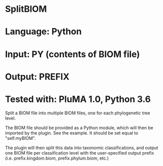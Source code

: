 # SplitBIOM
# Language: Python
# Input: PY (contents of BIOM file)
# Output: PREFIX 
# Tested with: PluMA 1.0, Python 3.6


Split a BIOM file into multiple BIOM files, one for each phylogenetic tree level.

The BIOM file should be provided as a Python module, which will then be imported by the plugin.
See the example.  It should be set equal to "self.myBIOM".

The plugin will then split this data into taxonomic classifications, and output one BIOM
file per classification level with the user-specified output prefix (i.e. prefix.kingdom.biom,
prefix.phylum.biom, etc.)

